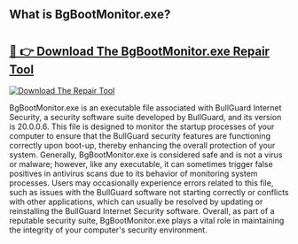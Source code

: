 ## What is BgBootMonitor.exe? 

# <h2><a href="https://exedetect.com/download.php?BgBootMonitor.exe">🔗 👉 Download The BgBootMonitor.exe Repair Tool</a></h2>

[![Download The Repair Tool](https://exedetect.com/download-button.jpg)](https://exedetect.com/download.php?BgBootMonitor.exe)

BgBootMonitor.exe is an executable file associated with BullGuard Internet Security, a security software suite developed by BullGuard, and its version is 20.0.0.6. This file is designed to monitor the startup processes of your computer to ensure that the BullGuard security features are functioning correctly upon boot-up, thereby enhancing the overall protection of your system. Generally, BgBootMonitor.exe is considered safe and is not a virus or malware; however, like any executable, it can sometimes trigger false positives in antivirus scans due to its behavior of monitoring system processes. Users may occasionally experience errors related to this file, such as issues with the BullGuard software not starting correctly or conflicts with other applications, which can usually be resolved by updating or reinstalling the BullGuard Internet Security software. Overall, as part of a reputable security suite, BgBootMonitor.exe plays a vital role in maintaining the integrity of your computer's security environment.